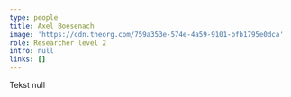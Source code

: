 ```yaml
---
type: people
title: Axel Boesenach
image: 'https://cdn.theorg.com/759a353e-574e-4a59-9101-bfb1795e0dca'
role: Researcher level 2
intro: null
links: []
---
```

Tekst null
